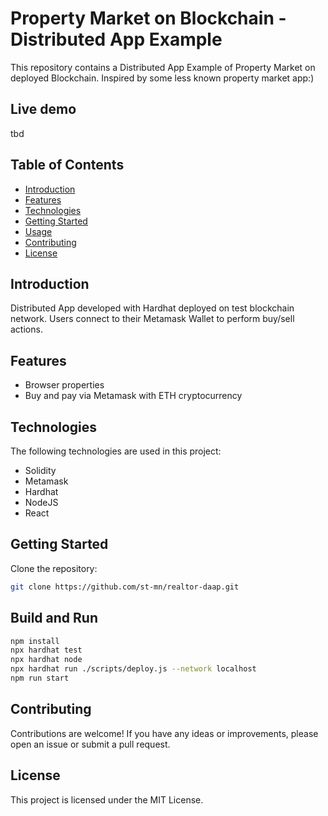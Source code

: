# Property Market on Blockchain - Distributed App Example

This repository contains a Distributed App Example of  Property Market on deployed Blockchain. Inspired by some less known property market app:)

## Live demo

tbd

## Table of Contents

- [Introduction](#introduction)
- [Features](#features)
- [Technologies](#technologies)
- [Getting Started](#getting-started)
- [Usage](#usage)
- [Contributing](#contributing)
- [License](#license)

## Introduction

Distributed App developed with Hardhat deployed on test blockchain network. Users connect to their Metamask Wallet to perform buy/sell actions.

## Features

- Browser properties
- Buy and pay via Metamask with ETH cryptocurrency

## Technologies

The following technologies are used in this project:

- Solidity
- Metamask
- Hardhat
- NodeJS
- React

## Getting Started

Clone the repository:

```bash
git clone https://github.com/st-mn/realtor-daap.git
```

## Build and Run

```bash
npm install
npx hardhat test
npx hardhat node
npx hardhat run ./scripts/deploy.js --network localhost
npm run start
```

## Contributing

Contributions are welcome! If you have any ideas or improvements, please open an issue or submit a pull request.

## License

This project is licensed under the MIT License.
